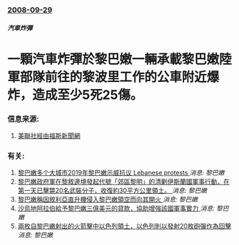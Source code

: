 ### [2008-09-29](/news/2008/09/29/index.md)

##### 汽車炸彈
# 一顆汽車炸彈於黎巴嫩一輛承載黎巴嫩陸軍部隊前往的黎波里工作的公車附近爆炸，造成至少5死25傷。




### 信息来源:

1. [美聯社經由福斯新聞網](https://web.archive.org/web/20081002132003/http://www.foxnews.com/story/0,2933,429465,00.html)

### 有关:

1. [黎巴嫩多个大城市2019年黎巴嫩示威抗议 Lebanese protests ](/news/2019/10/18/黎巴嫩多个大城市2019年黎巴嫩示威抗议-Lebanese-protests.md) _消息: 黎巴嫩_
2. [黎巴嫩政府軍在黎敘邊境發起代號「郊區黎明」的清剿伊斯蘭國軍事行動，在第一天已擊斃20名武裝分子，收復約30平方公里領土。 ](/news/2017/08/19/黎巴嫩政府軍在黎敘邊境發起代號-郊區黎明-的清剿伊斯蘭國軍事行動-在第一天已擊斃20名武裝分子-收復約30平方公里領土.md) _消息: 黎巴嫩_
3. [ 黎巴嫩稱因敘利亞直升機侵入黎巴嫩領空而向其開火 ](/news/2013/12/30/黎巴嫩稱因敘利亞直升機侵入黎巴嫩領空而向其開火.md) _消息: 黎巴嫩_
4. [ 沙烏地阿拉伯給予黎巴嫩三億美元的貸款，協助增強該國軍事實力 ](/news/2013/12/29/沙烏地阿拉伯給予黎巴嫩三億美元的貸款-協助增強該國軍事實力.md) _消息: 黎巴嫩_
5. [ 兩枚自黎巴嫩射出的火箭擊中以色列領土，以色列則以發射20枚砲彈作為回擊 ](/news/2013/12/29/兩枚自黎巴嫩射出的火箭擊中以色列領土-以色列則以發射20枚砲彈作為回擊.md) _消息: 黎巴嫩_

